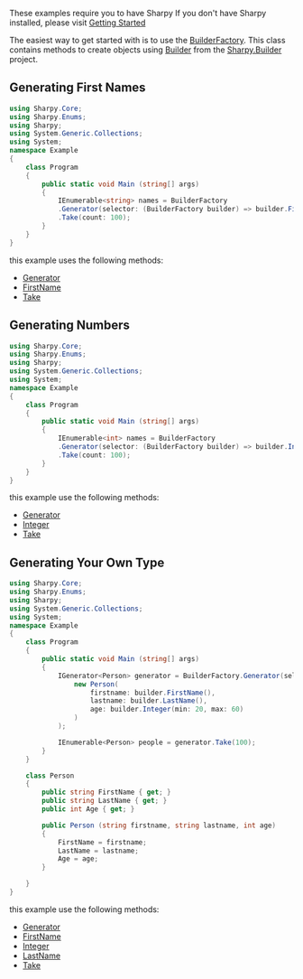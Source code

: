 These examples require you to have Sharpy
If you don't have Sharpy installed, please visit [Getting Started](./getting.started.md)

The easiest way to get started with is to use the [BuilderFactory](xref:Sharpy.BuilderFactory).
This class contains methods to create objects using [Builder](xref:Sharpy.Builder.Builder)
from the [Sharpy.Builder](xref:Sharpy.Builder) project.

## Generating First Names ##

```csharp
using Sharpy.Core;
using Sharpy.Enums;
using Sharpy;
using System.Generic.Collections;
using System;
namespace Example
{
    class Program
    {
        public static void Main (string[] args)
        {
            IEnumerable<string> names = BuilderFactory
            .Generator(selector: (BuilderFactory builder) => builder.FirstName(gender: Gender.Male))
            .Take(count: 100);
        }
    }
}
```
this example uses the following methods:
* [Generator](xref:Sharpy.BuilderFactory.Generator``2(``0,System.Func{``0,``1}))
* [FirstName](xref:Sharpy.BuilderFactory.FirstName)
* [Take](xref:Sharpy.Core.Linq.Extensions.Take``1(Sharpy.Core.IGenerator{``0},System.Int32))

## Generating Numbers ##

```csharp
using Sharpy.Core;
using Sharpy.Enums;
using Sharpy;
using System.Generic.Collections;
using System;
namespace Example
{
    class Program
    {
        public static void Main (string[] args)
        {
            IEnumerable<int> names = BuilderFactory
            .Generator(selector: (BuilderFactory builder) => builder.Integer(min: 10, max: 100))
            .Take(count: 100);
        }
    }
}
```
this example use the following methods:
* [Generator](xref:Sharpy.BuilderFactory.Generator``2(``0,System.Func{``0,``1}))
* [Integer](xref:Sharpy.BuilderFactory.Integer(System.Int32,System.Int32))
* [Take](xref:Sharpy.Core.Linq.Extensions.Take``1(Sharpy.Core.IGenerator{``0},System.Int32))


## Generating Your Own Type ##

```csharp
using Sharpy.Core;
using Sharpy.Enums;
using Sharpy;
using System.Generic.Collections;
using System;
namespace Example
{
    class Program
    {
        public static void Main (string[] args)
        {
            IGenerator<Person> generator = BuilderFactory.Generator(selector: (Builder builder) =>
                new Person(
                    firstname: builder.FirstName(),
                    lastname: builder.LastName(),
                    age: builder.Integer(min: 20, max: 60)
                )
            );

            IEnumerable<Person> people = generator.Take(100);
        }
    }

    class Person
    {
        public string FirstName { get; }
        public string LastName { get; }
        public int Age { get; }

        public Person (string firstname, string lastname, int age)
        {
            FirstName = firstname;
            LastName = lastname;
            Age = age;
        }

    }
}
```
this example use the following methods:
* [Generator](xref:Sharpy.BuilderFactory.Generator``2(``0,System.Func{``0,``1}))
* [FirstName](xref:Sharpy.BuilderFactory.FirstName)
* [Integer](xref:Sharpy.BuilderFactory.Integer(System.Int32,System.Int32))
* [LastName](xref:Sharpy.BuilderFactory.LastName)
* [Take](xref:Sharpy.Core.Linq.Extensions.Take``1(Sharpy.Core.IGenerator{``0},System.Int32))
